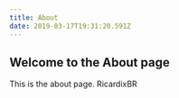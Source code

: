 ```yaml
---
title: About
date: 2019-03-17T19:31:20.591Z
---
```

## Welcome to the About page

This is the about page. RicardixBR